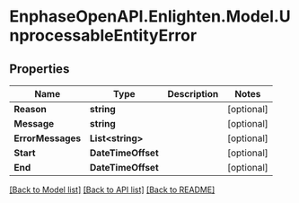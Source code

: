 # EnphaseOpenAPI.Enlighten.Model.UnprocessableEntityError

## Properties

Name | Type | Description | Notes
------------ | ------------- | ------------- | -------------
**Reason** | **string** |  | [optional] 
**Message** | **string** |  | [optional] 
**ErrorMessages** | **List&lt;string&gt;** |  | [optional] 
**Start** | **DateTimeOffset** |  | [optional] 
**End** | **DateTimeOffset** |  | [optional] 

[[Back to Model list]](../README.md#documentation-for-models) [[Back to API list]](../README.md#documentation-for-api-endpoints) [[Back to README]](../README.md)

